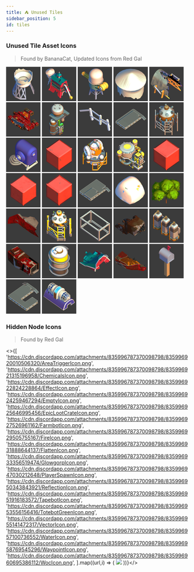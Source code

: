 ```yaml
---
title: ⛺ Unused Tiles
sidebar_position: 5
id: tiles
---
```


### Unused Tile Asset Icons
> Found by BananaCat, Updated Icons from Red Gal

![](./unused-asset-icons/0304c2b5-bfd4-4595-9401-1a868f5ad901.png)
![](./unused-asset-icons/098bbfbb-121a-4cf3-8368-202fe581e23f.png)
![](./unused-asset-icons/0a771629-dd49-4e70-89eb-ce2a0df68752.png)
![](./unused-asset-icons/0d7f30ca-fe3e-4f54-b5ea-17deba7f2d06.png)
![](./unused-asset-icons/136ac970-c0dd-4f3f-b4e9-10ecfffaf612.png)
![](./unused-asset-icons/13b7c724-d67c-46a6-823f-3f6399dfe8c1.png)
![](./unused-asset-icons/13fb5953-7b92-4203-9718-f4747fdbf79f.png)
![](./unused-asset-icons/260f09fa-bc70-4e11-bd32-dec1865b5a6e.png)
![](./unused-asset-icons/2a2f17d4-0804-43ca-a556-c36e3449b439.png)
![](./unused-asset-icons/2adacd99-5a7a-4484-99bb-de4375bbb2f9.png)
![](./unused-asset-icons/2c70623f-5544-497f-a351-74008f30d655.png)
![](./unused-asset-icons/2cfd59aa-b016-4a7a-aa8e-dfc23b39e022.png)
![](./unused-asset-icons/3d97068e-6273-4585-9fdb-5be0ce9711dd.png)
![](./unused-asset-icons/5081c5df-e9f6-4519-991b-255ca53654ac.png)
![](./unused-asset-icons/55aaf47a-1763-4a94-8d9d-07f0bf7482f8.png)
![](./unused-asset-icons/5fb2f7c6-337c-432a-9466-d65a5e44e564.png)
![](./unused-asset-icons/614b519e-1681-4269-a84c-a25191f3860d.png)
![](./unused-asset-icons/75830706-1353-41d2-9db9-eb2b6ba9b836.png)
![](./unused-asset-icons/78c6b2ad-72cc-447a-b723-50b9004e00fb.png)
![](./unused-asset-icons/80ab825c-f9f0-457c-a7ba-e11ac4d4d1fb.png)
![](./unused-asset-icons/8936dfff-ced4-410c-ab40-cdb9017c321a.png)
![](./unused-asset-icons/90cea71c-a93b-44b8-8421-1195c691547c.png)
![](./unused-asset-icons/938a5814-5575-49d5-bb43-e23a63f47f63.png)
![](./unused-asset-icons/ab7941f7-2420-496d-b69a-025e35630574.png)
![](./unused-asset-icons/b56580de-53be-454f-973b-610c3b862825.png)
![](./unused-asset-icons/b653dd22-b6a4-42d8-a608-a290eb826bdb.png)
![](./unused-asset-icons/bd95638b-569d-48c7-9fd0-e9670a8d4afd.png)
![](./unused-asset-icons/c15c307a-702c-458d-a498-667b68fe235e.png)
![](./unused-asset-icons/da7ffdc6-0718-4b3c-b15e-cc1bb1d22267.png)
![](./unused-asset-icons/de9e54dd-d5ac-42f1-b00d-1ec65a9c34f3.png)
![](./unused-asset-icons/f6c3542c-8c23-44d9-b51a-a55c48a9d312.png)
![](./unused-asset-icons/f6cf1aa1-ee0c-4904-ae8f-0701071940c6.png)

### Hidden Node Icons
> Found by Red Gal

<>{[
  'https://cdn.discordapp.com/attachments/835996787370098798/835996920010506320/AreaTriggerIcon.png',
  'https://cdn.discordapp.com/attachments/835996787370098798/835996921315196958/ChemicalsIcon.png',
  'https://cdn.discordapp.com/attachments/835996787370098798/835996922824228864/EffectIcon.png',
  'https://cdn.discordapp.com/attachments/835996787370098798/835996924259467294/EmptyIcon.png',
  'https://cdn.discordapp.com/attachments/835996787370098798/835996925646995456/EpicLootCrateIcon.png',
  'https://cdn.discordapp.com/attachments/835996787370098798/835996927526961162/FarmbotIcon.png',
  'https://cdn.discordapp.com/attachments/835996787370098798/835996929505755167/FireIcon.png',
  'https://cdn.discordapp.com/attachments/835996787370098798/835996931888644137/FlattenIcon.png',
  'https://cdn.discordapp.com/attachments/835996787370098798/835996933356519474/GlowgorpIcon.png',
  'https://cdn.discordapp.com/attachments/835996787370098798/835996947030212648/PlayerSpawnIcon.png',
  'https://cdn.discordapp.com/attachments/835996787370098798/835996950343843921/ReflectionIcon.png',
  'https://cdn.discordapp.com/attachments/835996787370098798/835996951916183572/TapebotIcon.png',
  'https://cdn.discordapp.com/attachments/835996787370098798/835996953556156416/TotebotGreenIcon.png',
  'https://cdn.discordapp.com/attachments/835996787370098798/835996955141472317/VectorIcon.png',
  'https://cdn.discordapp.com/attachments/835996787370098798/835996957100736552/WaterIcon.png',
  'https://cdn.discordapp.com/attachments/835996787370098798/835996958769545296/WaypointIcon.png',
  'https://cdn.discordapp.com/attachments/835996787370098798/835996960695386112/WocIcon.png',
].map((url,i) => (
  <img key={i} src={url} width={94} height={94} />
))}</>